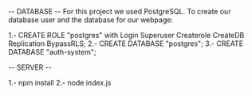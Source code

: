 -- DATABASE --
For this project we used PostgreSQL.
To create our database user and the database for our webpage:

1.- CREATE ROLE "postgres" with Login Superuser Createrole CreateDB Replication BypassRLS;
2.- CREATE DATABASE "postgres";
3.- CREATE DATABASE "auth-system";

-- SERVER --

1.- npm install
2.- node index.js
